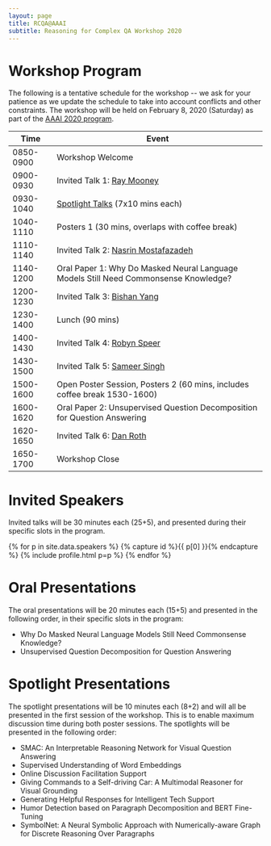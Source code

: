 ```yaml
---
layout: page
title: RCQA@AAAI
subtitle: Reasoning for Complex QA Workshop 2020
---
```



# Workshop Program

The following is a tentative schedule for the workshop -- we ask for your patience as we update the schedule to take into account conflicts and other constraints. The workshop will be held on February 8, 2020 (Saturday) as part of the [AAAI 2020 program](https://aaai.org/Conferences/AAAI-20/ws20/).

| **Time** 	| 	**Event** |
| ------------------ | ------------------ |
| 0850-0900 | 	Workshop Welcome |
| 0900-0930	| 	Invited Talk 1: [Ray Mooney](speakers.md/#ray) |
| 0930-1040	| 	[Spotlight Talks](#spotlights) (7x10 mins each) |
| 1040-1110	|	Posters 1 (30 mins, overlaps with coffee break) |
| 1110-1140	| 	Invited Talk 2: [Nasrin Mostafazadeh](speakers.md/#nasrin) |
| 1140-1200	|	Oral Paper 1: Why Do Masked Neural Language Models Still Need Commonsense Knowledge? |
| 1200-1230	|	Invited Talk 3: [Bishan Yang](speakers/#bishan) |
| 1230-1400	| 	Lunch (90 mins) |
| 1400-1430	| 	Invited Talk 4: [Robyn Speer](speakers.md/#robyn) |
| 1430-1500	| 	Invited Talk 5: [Sameer Singh](speakers.md/#sameer) |
| 1500-1600	|	Open Poster Session, Posters 2 (60 mins, includes coffee break 1530-1600) |
| 1600-1620	|	Oral Paper 2: Unsupervised Question Decomposition for Question Answering |
| 1620-1650	| 	Invited Talk 6: [Dan Roth](speakers.md/#dan) |
| 1650-1700	| 	Workshop Close |

# Invited Speakers<a name="speakers"></a>

Invited talks will be 30 minutes each (25+5), and presented during their specific slots in the program. 

<div class="container">
  <div class="row">

{% for p in site.data.speakers %} {% capture id %}{{ p[0] }}{% endcapture %} {% include profile.html p=p %} {% endfor %}

</div>
</div>

# Oral Presentations<a name="orals"></a>

The oral presentations will be 20 minutes each (15+5) and presented in the following order, in their specific slots in the program:

- Why Do Masked Neural Language Models Still Need Commonsense Knowledge?
- Unsupervised Question Decomposition for Question Answering

# Spotlight Presentations<a name="spotlights"></a>

The spotlight presentations will be 10 minutes each (8+2) and will all be presented in the first session of the workshop. This is to enable maximum discussion time during both poster sessions. The spotlights will be presented in the following order:

- SMAC: An Interpretable Reasoning Network for Visual Question Answering
- Supervised Understanding of Word Embeddings
- Online Discussion Facilitation Support
- Giving Commands to a Self-driving Car: A Multimodal Reasoner for Visual Grounding
- Generating Helpful Responses for Intelligent Tech Support
- Humor Detection based on Paragraph Decomposition and BERT Fine-Tuning
- SymbolNet: A Neural Symbolic Approach with Numerically-aware Graph for Discrete Reasoning Over Paragraphs